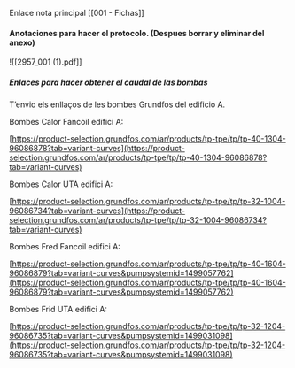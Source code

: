 Enlace nota principal [[001 - Fichas]]

#### Anotaciones para hacer el protocolo. (Despues borrar y eliminar del anexo)
![[2957_001 (1).pdf]]

##### Enlaces para hacer obtener el caudal de las bombas

 T’envio els enllaços de les bombes Grundfos del edificio A.

Bombes Calor Fancoil edifici A:

[https://product-selection.grundfos.com/ar/products/tp-tpe/tp/tp-40-1304-96086878?tab=variant-curves](https://product-selection.grundfos.com/ar/products/tp-tpe/tp/tp-40-1304-96086878?tab=variant-curves)

Bombes Calor UTA edifici A:

[https://product-selection.grundfos.com/ar/products/tp-tpe/tp/tp-32-1004-96086734?tab=variant-curves](https://product-selection.grundfos.com/ar/products/tp-tpe/tp/tp-32-1004-96086734?tab=variant-curves)

Bombes Fred Fancoil edifici A:

[https://product-selection.grundfos.com/ar/products/tp-tpe/tp/tp-40-1604-96086879?tab=variant-curves&pumpsystemid=1499057762](https://product-selection.grundfos.com/ar/products/tp-tpe/tp/tp-40-1604-96086879?tab=variant-curves&pumpsystemid=1499057762)

Bombes Frid UTA edifici A:

[https://product-selection.grundfos.com/ar/products/tp-tpe/tp/tp-32-1204-96086735?tab=variant-curves&pumpsystemid=1499031098](https://product-selection.grundfos.com/ar/products/tp-tpe/tp/tp-32-1204-96086735?tab=variant-curves&pumpsystemid=1499031098)